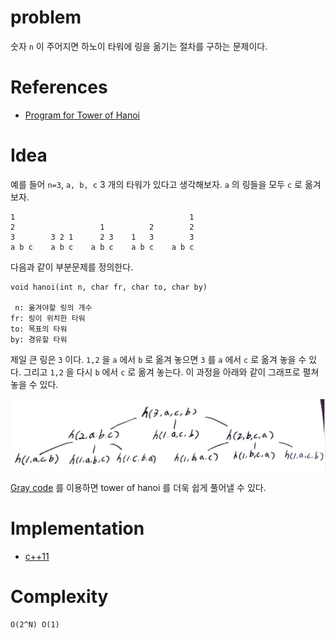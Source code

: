 # problem

숫자 `n` 이 주어지면 하노이 타워에 링을
옮기는 절차를 구하는 문제이다.

# References

* [Program for Tower of Hanoi](https://www.geeksforgeeks.org/c-program-for-tower-of-hanoi/)

# Idea

예를 들어 `n=3`, `a, b, c` 3 개의 타워가 있다고 생각해보자.
`a` 의 링들을 모두 `c` 로 옮겨보자.

```
1                                       1
2                   1          2        2
3        3 2 1      2 3    1   3        3
a b c    a b c    a b c    a b c    a b c 
```

다음과 같이 부분문제를 정의한다.

```
void hanoi(int n, char fr, char to, char by)

 n: 옮겨야할 링의 개수
fr: 링이 위치한 타워
to: 목표의 타워
by: 경유할 타워
```

제일 큰 링은 `3` 이다. `1,2` 을 `a` 에서 `b` 로 옮겨 놓으면
`3` 를 `a` 에서 `c` 로 옮겨 놓을 수 있다. 그리고 `1,2` 을 다시 `b` 에서 `c` 로 옮겨 놓는다. 이 과정을 아래와 같이 그래프로 펼쳐 놓을 수 있다.

![](hanoigraph.png)

[Gray code](/fundamentals/bitmask/graycode/README.md) 를 이용하면 tower of hanoi 를 더욱 쉽게 풀어낼 수 있다.

# Implementation

* [c++11](a.cpp)

# Complexity

```
O(2^N) O(1)
```
